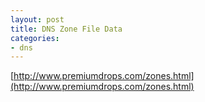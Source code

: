 ```yaml
---
layout: post
title: DNS Zone File Data
categories:
- dns
---
```


[http://www.premiumdrops.com/zones.html](http://www.premiumdrops.com/zones.html)